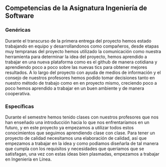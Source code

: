 ## Competencias de la Asignatura Ingeniería de Software

### Genéricas
Durante el transcurso de la primera entrega del proyecto hemos estado trabajando en equipo y desarrollandonos como compañeros, desde etapas muy tempranas del proyecto hemos utilizado la comunicación como nuestra herramienta para determinar la idea del proyecto, hemos aprendido a trabajar en una nueva plataforma como es el github de manera cotidiana y aprendiendo poco a poco sobre las nuevas tics para obtener mejores resultados.
A lo largo del proyecto con ayuda de medios de información y el consejo de nuestros profesores hemos podido tomar decisiones tanto en nuestro método de trabajo como en en proyecto mismo, creciendo poco a poco hemos aprendido a trabajar en un buen ambiente y de manera cooperativa.

### Específicas
Durante el semestre hemos tenido clases con nuestros profesores que nos han enseñado una introducción hacia lo que nos enfrentaríamos en un futuro, y en este proyecto ya empezamos a utilizar todos estos conocimientos que seguimos aprendiendo clase con clase.
Para tener un proyecto de calidad necesitamos una elaboración de calidad, así que empezamos a trabajar en la idea y como podiamos diseñarla de tal manera que cumpla con los requisitos y necesidades que queriamos que se satisfagan, una vez con estas ideas bien plasmadas, empezamos a trabajar en Ingeniería en Línea.
